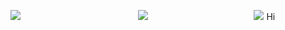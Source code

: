 ![](https://file.garden/ZdF6HcRP03Bv1I7q/IMG_1931.gif)　　 　　　 　　　 　　　 　 ![](https://file.garden/ZdF6HcRP03Bv1I7q/IMG_1930.gif)　　 　　　 　　　 　　　  ![](https://file.garden/ZdF6HcRP03Bv1I7q/IMG_1929.gif)
Hi 
